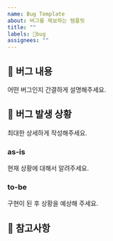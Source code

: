 ```yaml
---
name: Bug Template
about: 버그를 제보하는 템플릿
title: ""
labels: 🚨bug
assignees: ""
---
```


## 📄 버그 내용

어떤 버그인지 간결하게 설명해주세요.

## 🚨 버그 발생 상황

최대한 상세하게 작성해주세요.

### as-is

현재 상황에 대해서 알려주세요.

### to-be

구현이 된 후 상황을 예상해 주세요.

## 🫡 참고사항
